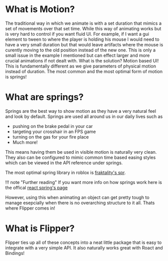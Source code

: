 <h1> What is Motion? </h1>

The traditional way in which we animate is with a set duration that mimics a set  of movements over that set time. While this way of animating works but is very hard to control if you want fluid UI. For example, if I want a gui element to tween to where the player is holding his mouse I would need to have a very small duration but that would leave artifacts where the mouse is curently moving to the old position instead of the new one. This is only a small issue in the example I mentioned but can effect larger and more crucial animations if not dealt with. What is the solution? Motion based UI! This is fundamentally different as we give parameters of physical motion instead of duration. The most common and the most optimal form of motion is springs!

<h1> What are springs?</h1>

Springs are the best way to show motion as they have a very natural feel and look by default. Springs are used all around us in our daily lives such as 

* pushing on the brake pedal in your car
* targeting your crosshair in an FPS game
* turning on the gas for your fire place
* Much more!

This means having them be used in visible motion is naturally very clean. They also can be configured to mimic common time based easing styles which can be viewed in the API reference under springs.

The most optimal spring library in roblox is [fraktality's spr](https://github.com/fraktality/spr).

!!! note "Further reading"
    If you want more info on how springs work here is the offical [react spring's page](https://react-spring.io/)
    
However, using this when animating an object can get pretty tough to manage esepcially when there is no overarching structure to it all. Thats where Flipper comes in!

<h1> What is Flipper? </h1>

Flipper ties up all of these concepts into a neat little package that is easy to integrate with a very simple API. It also naturally works great with Roact and Bindings!